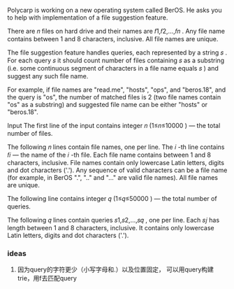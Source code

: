 Polycarp is working on a new operating system called BerOS. He asks you to help with implementation of a file suggestion
feature.

There are 𝑛
files on hard drive and their names are 𝑓1,𝑓2,…,𝑓𝑛
. Any file name contains between 1
and 8
characters, inclusive. All file names are unique.

The file suggestion feature handles queries, each represented by a string 𝑠
. For each query 𝑠
it should count number of files containing 𝑠
as a substring (i.e. some continuous segment of characters in a file name equals 𝑠
) and suggest any such file name.

For example, if file names are "read.me", "hosts", "ops", and "beros.18", and the query is "os", the number of matched
files is 2
(two file names contain "os" as a substring) and suggested file name can be either "hosts" or "beros.18".

Input
The first line of the input contains integer 𝑛
(1≤𝑛≤10000
) — the total number of files.

The following 𝑛
lines contain file names, one per line. The 𝑖
-th line contains 𝑓𝑖
— the name of the 𝑖
-th file. Each file name contains between 1
and 8
characters, inclusive. File names contain only lowercase Latin letters, digits and dot characters ('.'). Any sequence of
valid characters can be a file name (for example, in BerOS ".", ".." and "..." are valid file names). All file names are
unique.

The following line contains integer 𝑞
(1≤𝑞≤50000
) — the total number of queries.

The following 𝑞
lines contain queries 𝑠1,𝑠2,…,𝑠𝑞
, one per line. Each 𝑠𝑗
has length between 1
and 8
characters, inclusive. It contains only lowercase Latin letters, digits and dot characters ('.').

### ideas

1. 因为query的字符更少（小写字母和.）以及位置固定， 可以用query构建trie，用f去匹配query